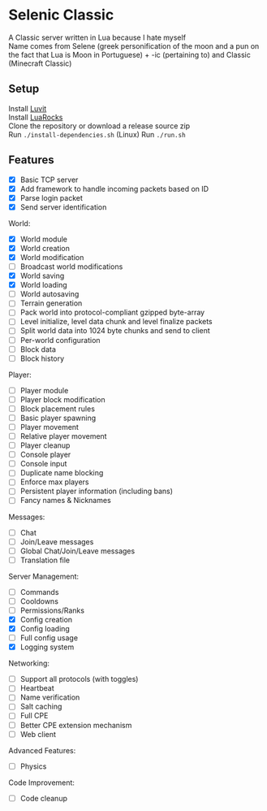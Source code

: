 # Selenic Classic
A Classic server written in Lua because I hate myself  
Name comes from Selene (greek personification of the moon and a pun on the fact that Lua is Moon in Portuguese) + -ic (pertaining to) and Classic (Minecraft Classic)

## Setup
Install [Luvit](https://luvit.io/install.html)  
Install [LuaRocks](https://github.com/luarocks/luarocks/wiki/Download)   
Clone the repository or download a release source zip  
Run `./install-dependencies.sh` (Linux)
Run `./run.sh`  

## Features

- [x] Basic TCP server
- [x] Add framework to handle incoming packets based on ID
- [x] Parse login packet
- [x] Send server identification

World:
- [x] World module
- [x] World creation
- [x] World modification
- [ ] Broadcast world modifications
- [x] World saving
- [x] World loading
- [ ] World autosaving
- [ ] Terrain generation
- [ ] Pack world into protocol-compliant gzipped byte-array
- [ ] Level initialize, level data chunk and level finalize packets
- [ ] Split world data into 1024 byte chunks and send to client
- [ ] Per-world configuration
- [ ] Block data
- [ ] Block history

Player:
- [ ] Player module
- [ ] Player block modification
- [ ] Block placement rules
- [ ] Basic player spawning
- [ ] Player movement
- [ ] Relative player movement
- [ ] Player cleanup
- [ ] Console player
- [ ] Console input
- [ ] Duplicate name blocking
- [ ] Enforce max players
- [ ] Persistent player information (including bans)
- [ ] Fancy names & Nicknames

Messages:
- [ ] Chat
- [ ] Join/Leave messages
- [ ] Global Chat/Join/Leave messages
- [ ] Translation file

Server Management:
- [ ] Commands
- [ ] Cooldowns
- [ ] Permissions/Ranks
- [x] Config creation
- [x] Config loading
- [ ] Full config usage
- [x] Logging system

Networking:
- [ ] Support all protocols (with toggles)
- [ ] Heartbeat
- [ ] Name verification
- [ ] Salt caching
- [ ] Full CPE
- [ ] Better CPE extension mechanism
- [ ] Web client

Advanced Features:
- [ ] Physics

Code Improvement:
- [ ] Code cleanup